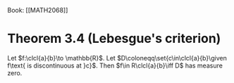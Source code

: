 Book: [[MATH2068]]
# Theorem 3.4 (Lebesgue's criterion)
Let $f:\clcl{a}{b}\to \mathbb{R}$.
Let $D\coloneqq\set{c\in\clcl{a}{b}\given f\text{ is discontinuous at }c}$.
Then $f\in R\clcl{a}{b}\iff D$ has measure zero.